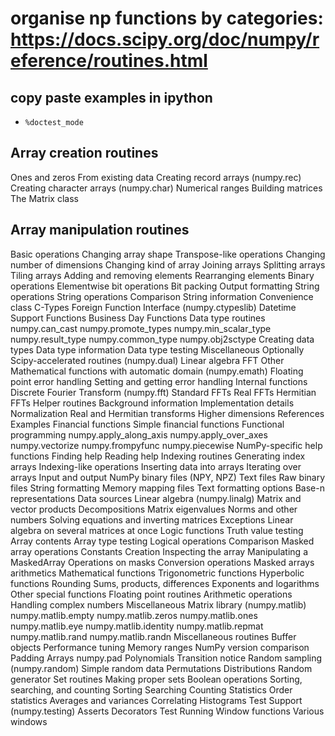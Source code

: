 # organise np functions by categories:  https://docs.scipy.org/doc/numpy/reference/routines.html

## copy paste examples in ipython
- `%doctest_mode`

## Array creation routines
Ones and zeros
From existing data
Creating record arrays (numpy.rec)
Creating character arrays (numpy.char)
Numerical ranges
Building matrices
The Matrix class

## Array manipulation routines
Basic operations
Changing array shape
Transpose-like operations
Changing number of dimensions
Changing kind of array
Joining arrays
Splitting arrays
Tiling arrays
Adding and removing elements
Rearranging elements
Binary operations
Elementwise bit operations
Bit packing
Output formatting
String operations
String operations
Comparison
String information
Convenience class
C-Types Foreign Function Interface (numpy.ctypeslib)
Datetime Support Functions
Business Day Functions
Data type routines
numpy.can_cast
numpy.promote_types
numpy.min_scalar_type
numpy.result_type
numpy.common_type
numpy.obj2sctype
Creating data types
Data type information
Data type testing
Miscellaneous
Optionally Scipy-accelerated routines (numpy.dual)
Linear algebra
FFT
Other
Mathematical functions with automatic domain (numpy.emath)
Floating point error handling
Setting and getting error handling
Internal functions
Discrete Fourier Transform (numpy.fft)
Standard FFTs
Real FFTs
Hermitian FFTs
Helper routines
Background information
Implementation details
Normalization
Real and Hermitian transforms
Higher dimensions
References
Examples
Financial functions
Simple financial functions
Functional programming
numpy.apply_along_axis
numpy.apply_over_axes
numpy.vectorize
numpy.frompyfunc
numpy.piecewise
NumPy-specific help functions
Finding help
Reading help
Indexing routines
Generating index arrays
Indexing-like operations
Inserting data into arrays
Iterating over arrays
Input and output
NumPy binary files (NPY, NPZ)
Text files
Raw binary files
String formatting
Memory mapping files
Text formatting options
Base-n representations
Data sources
Linear algebra (numpy.linalg)
Matrix and vector products
Decompositions
Matrix eigenvalues
Norms and other numbers
Solving equations and inverting matrices
Exceptions
Linear algebra on several matrices at once
Logic functions
Truth value testing
Array contents
Array type testing
Logical operations
Comparison
Masked array operations
Constants
Creation
Inspecting the array
Manipulating a MaskedArray
Operations on masks
Conversion operations
Masked arrays arithmetics
Mathematical functions
Trigonometric functions
Hyperbolic functions
Rounding
Sums, products, differences
Exponents and logarithms
Other special functions
Floating point routines
Arithmetic operations
Handling complex numbers
Miscellaneous
Matrix library (numpy.matlib)
numpy.matlib.empty
numpy.matlib.zeros
numpy.matlib.ones
numpy.matlib.eye
numpy.matlib.identity
numpy.matlib.repmat
numpy.matlib.rand
numpy.matlib.randn
Miscellaneous routines
Buffer objects
Performance tuning
Memory ranges
NumPy version comparison
Padding Arrays
numpy.pad
Polynomials
Transition notice
Random sampling (numpy.random)
Simple random data
Permutations
Distributions
Random generator
Set routines
Making proper sets
Boolean operations
Sorting, searching, and counting
Sorting
Searching
Counting
Statistics
Order statistics
Averages and variances
Correlating
Histograms
Test Support (numpy.testing)
Asserts
Decorators
Test Running
Window functions
Various windows

